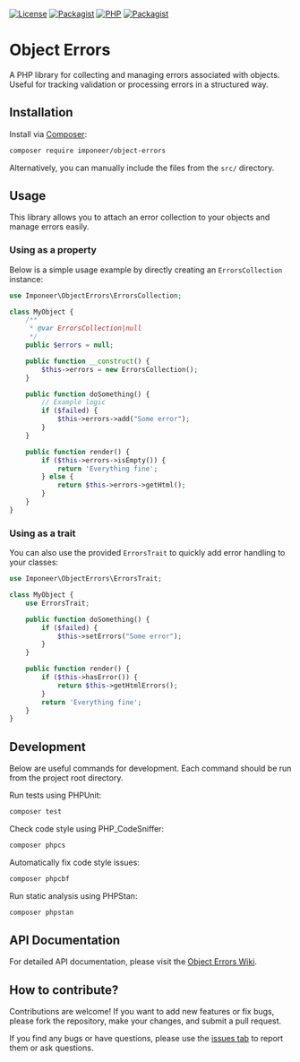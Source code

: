 [![License](https://img.shields.io/github/license/imponeer/object-errors.svg?maxAge=2592000)](LICENSE)
[![Packagist](https://img.shields.io/packagist/v/imponeer/object-errors.svg)](https://packagist.org/packages/imponeer/object-errors) [![PHP](https://img.shields.io/packagist/php-v/imponeer/object-errors.svg)](http://php.net)
[![Packagist](https://img.shields.io/packagist/dm/imponeer/object-errors.svg)](https://packagist.org/packages/imponeer/object-errors)

# Object Errors

A PHP library for collecting and managing errors associated with objects. Useful for tracking validation or processing errors in a structured way.

## Installation

Install via [Composer](https://getcomposer.org):

```bash
composer require imponeer/object-errors
```

Alternatively, you can manually include the files from the `src/` directory.

## Usage

This library allows you to attach an error collection to your objects and manage errors easily.

### Using as a property
Below is a simple usage example by directly creating an `ErrorsCollection` instance:

```php
use Imponeer\ObjectErrors\ErrorsCollection;

class MyObject {
    /**
     * @var ErrorsCollection|null
     */
    public $errors = null;

    public function __construct() {
        $this->errors = new ErrorsCollection();
    }

    public function doSomething() {
        // Example logic
        if ($failed) {
            $this->errors->add("Some error");
        }
    }

    public function render() {
        if ($this->errors->isEmpty()) {
            return 'Everything fine';
        } else {
            return $this->errors->getHtml();
        }
    }
}
```

### Using as a trait
You can also use the provided `ErrorsTrait` to quickly add error handling to your classes:

```php
use Imponeer\ObjectErrors\ErrorsTrait;

class MyObject {
    use ErrorsTrait;

    public function doSomething() {
        if ($failed) {
            $this->setErrors("Some error");
        }
    }

    public function render() {
        if ($this->hasError()) {
            return $this->getHtmlErrors();
        }
        return 'Everything fine';
    }
}
```

## Development

Below are useful commands for development. Each command should be run from the project root directory.

Run tests using PHPUnit:
```bash
composer test
```

Check code style using PHP_CodeSniffer:
```bash
composer phpcs
```

Automatically fix code style issues:
```bash
composer phpcbf
```

Run static analysis using PHPStan:
```bash
composer phpstan
```

## API Documentation

For detailed API documentation, please visit the [Object Errors Wiki](https://github.com/imponeer/object-errors/wiki).

## How to contribute?

Contributions are welcome! If you want to add new features or fix bugs, please fork the repository, make your changes, and submit a pull request.

If you find any bugs or have questions, please use the [issues tab](https://github.com/imponeer/object-errors/issues) to report them or ask questions.
